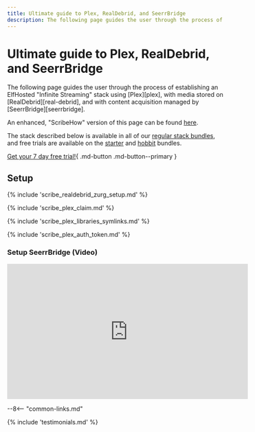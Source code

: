 ```yaml
---
title: Ultimate guide to Plex, RealDebrid, and SeerrBridge
description: The following page guides the user through the process of establishing an ElfHosted stack using Plex, with media stored on AllDebrid, and with content acquisition managed by Riven
---
```

# Ultimate guide to Plex, RealDebrid, and SeerrBridge

The following page guides the user through the process of establishing an ElfHosted "Infinite Streaming" stack using [Plex][plex], with media stored on [RealDebrid][real-debrid], and with content acquisition managed by [SeerrBridge][seerrbridge].

An enhanced, "ScribeHow" version of this page can be found [here](https://fnky.nz/elfguide-plex-realdebrid-seerrbridge).

The stack described below is available in all of our [regular stack bundles](https://store.elfhosted.com/product-category/streaming-bundles/), and free trials are available on the [starter](https://store.elfhosted.com/product/starter-plex-alldebrid-riven/) and [hobbit](https://store.elfhosted.com/product/hobbit-plex-alldebrid-riven/) bundles.

[Get your 7 day free trial!](https://store.elfhosted.com/product/hobbit-plex-realdebrid-seerrbridge/){ .md-button .md-button--primary }

## Setup 

{% include 'scribe_realdebrid_zurg_setup.md' %}

{% include 'scribe_plex_claim.md' %}

{% include 'scribe_plex_libraries_symlinks.md' %}

{% include 'scribe_plex_auth_token.md' %}

### Setup SeerrBridge (Video)

<iframe title="How to setup SeerrBridge" width="560" height="315" src="https://video.elfhosted.com/videos/embed/7b899a6a-4f77-48f9-b430-fccb8a86f9e4" frameborder="0" allowfullscreen="" sandbox="allow-same-origin allow-scripts allow-popups allow-forms"></iframe>


--8<-- "common-links.md"


{% include 'testimonials.md' %}